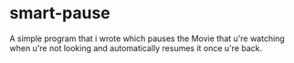 smart-pause
===========

A simple program that i wrote which pauses the Movie that u're watching when u're not looking and automatically resumes it once u're back.


